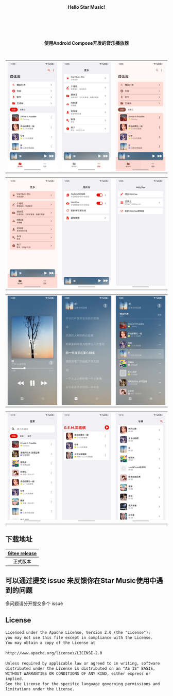 <!--suppress HtmlDeprecatedAttribute -->
<p align="center"><img width="100" src="https://gitee.com/ZXHHYJ/mandysa_music/raw/master/app/src/main/ic_launcher-playstore.png" alt=""/></p>

<p align="center">
    <strong>Hello Star Music!</strong>
    <br>
    <br>

[//]: # (    <a href="https://gitee.com/ZXHHYJ/mandysa_music/wikis">Wiki</a>)
</p>

<p align="center">
<img src="https://img.shields.io/badge/language-kotlin-orange.svg" alt=""/>
<img src="https://img.shields.io/badge/license-Apache-blue" alt=""/>
<a href="https://gitee.com/ZXHHYJ/star_music/commits/master"><img src="https://img.shields.io/badge/updates-%E6%9B%B4%E6%96%B0%E6%97%A5%E5%BF%97-brightgreen" alt=""/></a>
</p>

<br>
<p align="center"><strong>使用Android Compose开发的音乐播放器</strong></p>
<br>

|                             |                             |                             |
|:---------------------------:|:---------------------------:|:---------------------------:|
| ![image](screenshot/01.jpg) | ![image](screenshot/02.jpg) | ![image](screenshot/03.jpg) |

|                             |                             |                             |
|:---------------------------:|:---------------------------:|:---------------------------:|
| ![image](screenshot/04.jpg) | ![image](screenshot/05.jpg) | ![image](screenshot/06.jpg) |

|                             |                             |                             |
|:---------------------------:|:---------------------------:|:---------------------------:|
| ![image](screenshot/07.jpg) | ![image](screenshot/08.jpg) | ![image](screenshot/09.jpg) |

|                             |                             |                             |
|:---------------------------:|:---------------------------:|:---------------------------:|
| ![image](screenshot/10.jpg) | ![image](screenshot/11.jpg) | ![image](screenshot/12.jpg) |

## 下载地址

| [Gitee release](https://gitee.com/ZXHHYJ/star_music/releases/) |
|:--------------------------------------------------------------:|
|                              正式版本                              |

## 可以通过提交 issue 来反馈你在Star Music使用中遇到的问题

多问题请分开提交多个 issue

## License

```
Licensed under the Apache License, Version 2.0 (the "License");
you may not use this file except in compliance with the License.
You may obtain a copy of the License at

http://www.apache.org/licenses/LICENSE-2.0

Unless required by applicable law or agreed to in writing, software
distributed under the License is distributed on an "AS IS" BASIS,
WITHOUT WARRANTIES OR CONDITIONS OF ANY KIND, either express or implied.
See the License for the specific language governing permissions and
limitations under the License.
```
